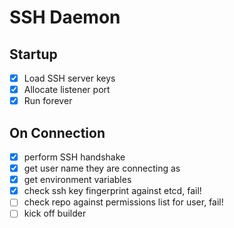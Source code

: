 # SSH Daemon

## Startup

- [X] Load SSH server keys
- [X] Allocate listener port
- [X] Run forever

## On Connection

- [X] perform SSH handshake
- [X] get user name they are connecting as
- [X] get environment variables
- [X] check ssh key fingerprint against etcd, fail!
- [ ] check repo against permissions list for user, fail!
- [ ] kick off builder
